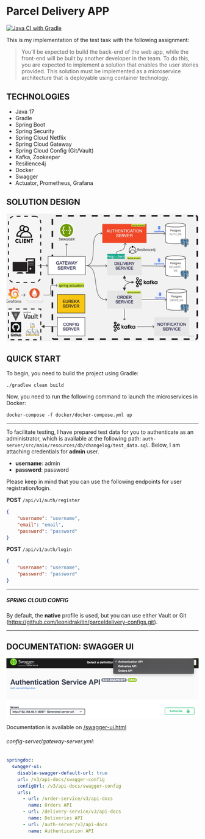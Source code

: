 # Parcel Delivery APP
[![Java CI with Gradle](https://github.com/leonidrakitin/Parcel-Delivery-App/actions/workflows/gradle.yml/badge.svg)](https://github.com/leonidrakitin/Parcel-Delivery-App/actions/workflows/gradle.yml)

This is my implementation of the test task with the following assignment:

> You’ll be expected to build the back-end of the web app, while the front-end will be built by another
developer in the team.
To do this, you are expected to implement a solution that enables the user stories provided. This solution
must be implemented as a microservice architecture that is deployable using container technology.


## TECHNOLOGIES 
- Java 17
- Gradle
- Spring Boot
- Spring Security
- Spring Cloud Netflix
- Spring Cloud Gateway
- Spring Cloud Config (Git/Vault)
- Kafka, Zookeeper
- Resilience4j
- Docker
- Swagger
- Actuator, Prometheus, Grafana

## SOLUTION DESIGN
![App design solution](images/solution.jpg)

## QUICK START

To begin, you need to build the project using Gradle:

```shell
./gradlew clean build
```

Now, you need to run the following command to launch the microservices in Docker:
```shell
docker-compose -f docker/docker-compose.yml up
```

---

To facilitate testing, I have prepared test data for you to authenticate as an administrator, 
which is available at the following path: `auth-server/src/main/resources/db/changelog/test_data.sql`.
Below, I am attaching credentials for **admin** user.
* **username**: admin
* **password**: password

Please keep in mind that you can use the following endpoints for user registration/login.

**POST** `/api/v1/auth/register`
```json
{
    "username": "username",
    "email": "email",
    "password": "password"
}
```
**POST** `/api/v1/auth/login`
```json
{
    "username": "username",
    "password": "password"
}
```
---
##### SPRING CLOUD CONFIG
By default, the **native** profile is used, but you can use either Vault or Git (https://github.com/leonidrakitin/parceldelivery-configs.git).
***


## DOCUMENTATION: SWAGGER UI

![img.png](images/swagger.png)

Documentation is available on [/swagger-ui.html](localhost:8080/swagger-ui.html)
###### config-server/gateway-server.yml:
```yaml
springdoc:
  swagger-ui:
    disable-swagger-default-url: true
    url: /v3/api-docs/swagger-config
    configUrl: /v3/api-docs/swagger-config
    urls:
      - url: /order-service/v3/api-docs
        name: Orders API
      - url: /delivery-service/v3/api-docs
        name: Deliveries API
      - url: /auth-server/v3/api-docs
        name: Authentication API
```

